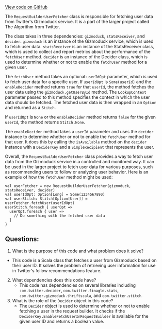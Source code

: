 [View code on GitHub](https://github.com/misbahsy/the-algorithm/follow-recommendations-service/server/src/main/scala/com/twitter/follow_recommendations/controllers/RequestBuilderUserFetcher.scala)

The `RequestBuilderUserFetcher` class is responsible for fetching user data from Twitter's Gizmoduck service. It is a part of the larger project called The Algorithm from Twitter. 

The class takes in three dependencies: `gizmoduck`, `statsReceiver`, and `decider`. `gizmoduck` is an instance of the Gizmoduck service, which is used to fetch user data. `statsReceiver` is an instance of the StatsReceiver class, which is used to collect and report metrics about the performance of the `fetchUser` method. `decider` is an instance of the Decider class, which is used to determine whether or not to enable the `fetchUser` method for a given user.

The `fetchUser` method takes an optional `userIdOpt` parameter, which is used to fetch user data for a specific user. If `userIdOpt` is `Some(userId)` and the `enableDecider` method returns `true` for that `userId`, the method fetches the user data using the `gizmoduck.getUserById` method. The `LookupContext` parameter passed to this method specifies the context in which the user data should be fetched. The fetched user data is then wrapped in an `Option` and returned as a `Stitch`.

If `userIdOpt` is `None` or the `enableDecider` method returns `false` for the given `userId`, the method returns `Stitch.None`.

The `enableDecider` method takes a `userId` parameter and uses the `decider` instance to determine whether or not to enable the `fetchUser` method for that user. It does this by calling the `isAvailable` method on the `decider` instance with a `DeciderKey` and a `SimpleRecipient` that represents the user.

Overall, the `RequestBuilderUserFetcher` class provides a way to fetch user data from the Gizmoduck service in a controlled and monitored way. It can be used in the larger project to fetch user data for various purposes, such as recommending users to follow or analyzing user behavior. Here is an example of how the `fetchUser` method might be used:

```
val userFetcher = new RequestBuilderUserFetcher(gizmoduck, statsReceiver, decider)
val userIdOpt: Option[Long] = Some(1234567890)
val userStitch: Stitch[Option[User]] = userFetcher.fetchUser(userIdOpt)
userStitch.foreach { userOpt =>
  userOpt.foreach { user =>
    // Do something with the fetched user data
  }
}
```
## Questions: 
 1. What is the purpose of this code and what problem does it solve?
   - This code is a Scala class that fetches a user from Gizmoduck based on their user ID. It solves the problem of retrieving user information for use in Twitter's follow recommendations feature.
2. What dependencies does this code have?
   - This code has dependencies on several libraries including `com.twitter.decider`, `com.twitter.finagle.stats`, `com.twitter.gizmoduck.thriftscala`, and `com.twitter.stitch`.
3. What is the role of the `Decider` object in this code?
   - The `Decider` object is used to determine whether or not to enable fetching a user in the request builder. It checks if the `DeciderKey.EnableFetchUserInRequestBuilder` is available for the given user ID and returns a boolean value.